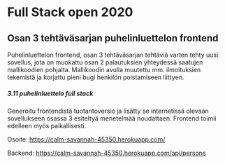 # Full Stack open 2020
## Osan 3 tehtäväsarjan puhelinluettelon frontend

Puhelinluettelon frontend, osan 3 tehtäväsarjan tehtäviä varten tehty uusi sovellus, jota on muokattu osan 2 palautuksien yhteydessä saatujen mallikoodien pohjalta.
Mallikoodin avulla muutettu mm. ilmoituksien tekemistä ja korjattu pieni bugi henkilön poistamiseen liittyen.

##### 3.11 puhelinluettelo full stack
Generoitu frontendistä tuotantoversio ja lisätty se internetissä olevaan sovellukseen osassa 3 esiteltyä menetelmää noudattaen.
Frontend toimii edelleen myös paikallisesti.

Osoite: https://calm-savannah-45350.herokuapp.com/

Backend: https://calm-savannah-45350.herokuapp.com/api/persons